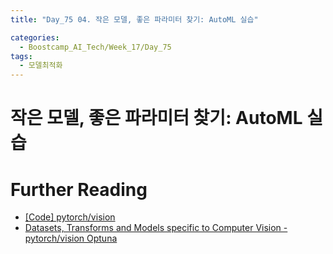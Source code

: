 ```yaml
---
title: "Day_75 04. 작은 모델, 좋은 파라미터 찾기: AutoML 실습"

categories:
  - Boostcamp_AI_Tech/Week_17/Day_75
tags:
  - 모델최적화
---
```

  
# 작은 모델, 좋은 파라미터 찾기: AutoML 실습











# Further Reading

- [[Code] pytorch/vision](https://github.com/pytorch/vision)
- [Datasets, Transforms and Models specific to Computer Vision - pytorch/vision Optuna](https://optuna.org/)




